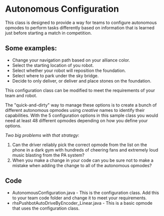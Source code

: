 # Autonomous Configuration

This class is designed to provide a way for teams to configure autonomous opmodes to perform tasks differently based on information that is learned just before starting a match in competition.

## Some examples:

- Change your navigation path based on your alliance color.
- Select the starting location of you robot.
- Select whether your robot will reposition the foundation.
- Select where to park under the sky bridge. 
- Decide to only deliver, or deliver and place stones on the foundation.

This configuration class can be modified to meet the requirements of your team and robot.

The "quick-and-dirty" way to manage these options is to create a bunch of different autonomous opmodes using *creative* names to identify their capabilities. 
With the 5 configuration options in this sample class you would need at least 48 different opmodes depending on how you define your options.

*Two big problems with that strategy*:

1. Can the driver reliably pick the correct opmode from the list on the phone in a dark gym with hundreds of cheering fans and extremely loud music blasting from the PA system?
2. When you make a change in your code can you be sure not to make a mistake when adding the change to all of the autonomous opmodes? 

## Code

- AutonomousConfiguration.java - This is the configuration class. Add this to your team code folder and change it to meet your requirements.
- rhsPushbotAutoDriveByEncoder_Linear.java - This is a basic opmode that uses the configuration class.